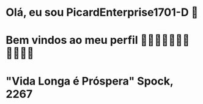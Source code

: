 # Olá, eu sou PicardEnterprise1701-D 💚
# Bem vindos ao meu perfil 🖖🖖🏻🖖🏼🖖🏽🖖🏾🖖🏿
# "Vida Longa é Próspera" Spock, 2267
